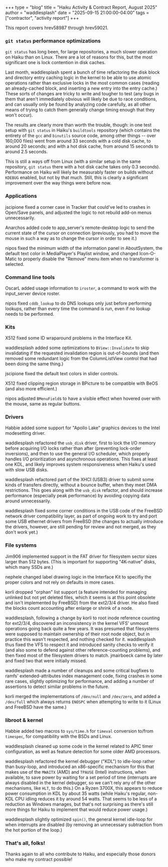 +++
type = "blog"
title = "Haiku Activity & Contract Report, August 2025"
author = "waddlesplash"
date = "2025-09-15 21:00:00-04:00"
tags = ["contractor", "activity report"]
+++

This report covers hrev58987 through hrev59021.

<!--more-->

### `git status` performance optimizations

`git status` has long been, for large repositories, a much slower operation on Haiku than on Linux. There are a lot of reasons for this, but the most significant one is lock contention in disk caches.

Last month, waddlesplash spent a bunch of time refactoring the disk block and directory entry caching logic in the kernel to be able to use atomic operations rather than exclusive locks in the most common cases (reading an already-cached block, and inserting a new entry into the entry cache.) These sorts of changes are tricky to write and tougher to test (any bugs in them that aren't immediately obvious will likely be due to race conditions, and can usually only be found by analyzing code carefully, as all other means of trying to catch them generally change timing enough that they won't occur).

The results are clearly more than worth the trouble, though: in one test setup with `git status` in Haiku's `buildtools` repository (which contains the entirety of the `gcc` and `binutils` source code, among other things -- over 160,000 files) went from around 33 seconds with a cold disk cache, to around 20 seconds; and with a hot disk cache, from around 15 seconds to around 2.5 seconds.

This is still a ways off from Linux (with a similar setup in the same repository, `git status` there with a hot disk cache takes only 0.3 seconds). Performance on Haiku will likely be measurably faster on builds without `KDEBUG` enabled, but not by that much. Still, this is clearly a significant improvement over the way things were before now.

### Applications

jscipione fixed a corner case in Tracker that could've led to crashes in Open/Save panels, and adjusted the logic to not rebuild add-on menus unnecessarily.

Anarchos added code to app_server's remote-desktop logic to send the current state of the cursor on connection (previously, you had to move the mouse in such a way as to change the cursor in order to see it.)

nipos fixed the minimum width of the information panel in AboutSystem, the default text color in MediaPlayer's Playlist window, and changed Icon-O-Matic to properly disable the "Remove" menu item when no transformer is selected.

### Command line tools

OscarL added usage information to `iroster`, a command to work with the input_server device roster.

nipos fixed `cddb_lookup` to do DNS lookups only just before performing lookups, rather than every time the command is run, even if no lookup needs to be performed.

### Kits

X512 fixed some ID wraparound problems in the Interface Kit.

waddlesplash added some optimizations to `BView::Invalidate` to skip invalidating if the requested invalidation region is out-of-bounds (and then removed some redundant logic from the ColumnListView control that had been doing the same thing.)

jscipione fixed the default text colors in slider controls.

X512 fixed clipping region storage in BPicture to be compatible with BeOS (and also more efficient.)

nipos adjusted `BMenuField`s to have a visible effect when hovered over with the mouse, same as regular buttons.

### Drivers

Habbie added some support for "Apollo Lake" graphics devices to the Intel modesetting driver.

waddlesplash refactored the `usb_disk` driver, first to lock the I/O memory before acquiring I/O locks rather than after (preventing lock-order inversions), and then to use the general I/O scheduler, which properly handles I/O prioritization and asynchronous operations. This fixes at least one KDL, and likely improves system responsiveness when Haiku's used with slow USB disks.

waddlesplash refactored part of the XHCI (USB3) driver to submit some kinds of transfers directly, without a bounce buffer, when they meet DMA restrictions. This goes along with the `usb_disk` refactor, and should increase performance (especially peak performance) by avoiding copying data around unnecessarily.

waddlesplash fixed some corner conditions in the USB code of the FreeBSD network driver compatibility layer, as part of ongoing work to try and port some USB ethernet drivers from FreeBSD (the changes to actually introduce the drivers, however, are still pending for review and not merged, as they don't work yet.)

### File systems

Jim906 implemented support in the FAT driver for filesystem sector sizes larger than 512 bytes. (This is important for supporting "4K-native" disks, which many SSDs are.)

nephele changed label drawing logic in the Interface Kit to specifiy the proper colors and not rely on defaults in more cases.

korli dropped "orphan" list support (a feature intended for managing unlinked but not yet deleted files, which it seems is at this point obsolete and isn't implemented by FreeBSD) from the ext2/3/4 driver. He also fixed the blocks count accounting after enlarge or shrink of a node.

waddlesplash, following a change by korli to root inode reference counting for ext2/3/4, discovered an inconsistency in the kernel VFS' unmount operations going back quite a few years. It was presumed that filesystems were supposed to maintain ownership of their root node object, but in practice this wasn't respected, and nothing checked for it. waddlesplash thus fixed the VFS to respect it and introduced sanity checks to verify it (and also some to defend against other reference-counting problems), and then fixed most of the filesystem drivers to match. jmairboeck came by later and fixed two that were initially missed.

waddlesplash made a number of cleanups and some critical bugfixes to ramfs' extended-attributes index management code, fixing crashes in some rare cases, slightly optimizing for performance, and adding a number of assertions to detect similar problems in the future.

korli merged the implementations of `/dev/null` and `/dev/zero`, and added a `/dev/full` which always returns `ENOSPC` when attempting to write to it (Linux and FreeBSD have the same.)

### libroot & kernel

Habbie added two macros to `sys/time.h` for `timeval` conversion to/from `timespec`, for compatibility with the BSDs and Linux.

waddlesplash cleaned up some code in the kernel related to APIC timer configuration, as well as feature detection for some older AMD processors.

waddlesplash refactored the kernel debugger ("KDL") to idle-loop rather than busy-loop, and introduced an x86-specific mechanism for this that makes use of the `MWAITX` (AMD) and `TPAUSE` (Intel) instructions, when available, to save power by waiting for a set period of time (interrupts are always disabled in the kernel debugger, so we can't rely any of the other mechanisms, like `HLT`, to do this.) On a Ryzen 3700X, this appears to reduce power consumption in KDL by about 35 watts (while Haiku's regular, non-KDL CPU idling reduces it by around 54 watts. That seems to be less of a reduction as Windows manages, but that's not surprising as there's still more things for Haiku to implement that would reduce power usage.)

waddlesplash slightly optimized `spin()`, the general kernel idle-loop for when interrupts are disabled (by removing an unnecessary subtraction from the hot portion of the loop.)

### That's all, folks!

Thanks again to all who contribute to Haiku, and especially those donors who make my contract possible!

